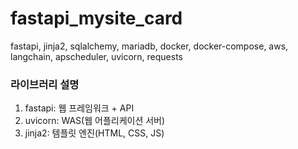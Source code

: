 # fastapi_mysite_card
fastapi, jinja2, sqlalchemy, mariadb, docker, docker-compose, aws, langchain, apscheduler, uvicorn, requests


### 라이브러리 설명
1. fastapi: 웹 프레임워크 + API
2. uvicorn: WAS(웹 어플리케이션 서버)
3. jinja2: 템플릿 엔진(HTML, CSS, JS)